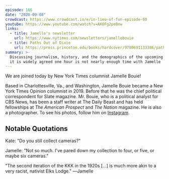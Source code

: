 ```yaml
---
episode: 166
date: "2020-09-08"
crowdcast: https://www.crowdcast.io/e/in-lieu-of-fun-episode-60
youtube: https://www.youtube.com/watch?v=AK0Fg2peBnw
links:
  - title: Jamelle's newsletter
    url: https://www.nytimes.com/newsletters/jamellebouie
  - title: Paths Out of Dixie
    url: https://press.princeton.edu/books/hardcover/9780691133386/paths-out-of-dixie
summary: >-
  Discussing journalism, history, and the demographics of the upcoming election;
  it is widely agreed one hour is not nearly enough time with Jamelle
---
```

We are joined today by New York Times columnist Jamelle Bouie!

Based in Charlottesville, Va., and Washington, Jamelle Bouie became a New York
Times Opinion columnist in 2019. Before that he was the chief political
correspondent for Slate magazine. Mr. Bouie, who is a political analyst for CBS
News, has been a staff writer at The Daily Beast and has held fellowships at
*The American Prospect* and *The Nation* magazine. He is also a photographer. 
To see his photos, follow him on [Instagram](https://www.instagram.com/jbouie).

## Notable Quotations

Kate: "Do you still collect cameras?"

Jamelle: "Not so much. I've pared down my collection to four, or five, or maybe
six cameras."

"The second iteration of the KKK in the 1920s […] is much more akin to a very
racist, nativist Elks Lodge." ―Jamelle
